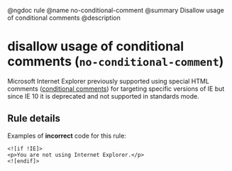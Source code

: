 @ngdoc rule
@name no-conditional-comment
@summary Disallow usage of conditional comments
@description

# disallow usage of conditional comments (`no-conditional-comment`)

Microsoft Internet Explorer previously supported using special HTML comments
([conditional comments][1]) for targeting specific versions of IE but since IE
10 it is deprecated and not supported in standards mode.

[1]: https://msdn.microsoft.com/en-us/library/ms537512(v=vs.85).aspx

## Rule details

Examples of **incorrect** code for this rule:

<validate name="incorrect" rules="no-conditional-comment">
    <!--[if IE]>
    <p>You are using Internet Explorer.</p>
    <![endif]-->

    <![if !IE]>
    <p>You are not using Internet Explorer.</p>
    <![endif]>

</validate>
